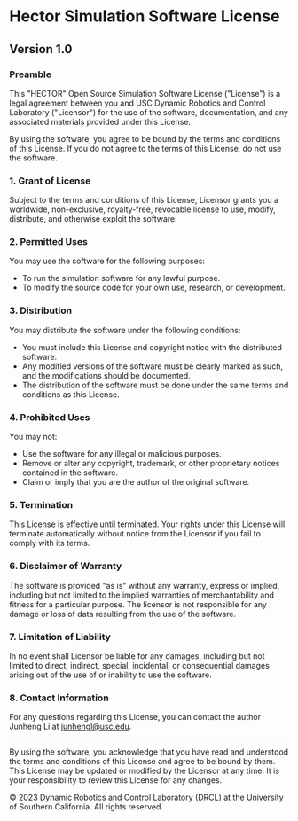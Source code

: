 # Hector Simulation Software License

## Version 1.0

### Preamble

This "HECTOR" Open Source Simulation Software License ("License") is a legal agreement between you and USC Dynamic Robotics and Control Laboratory ("Licensor") for the use of the software, documentation, and any associated materials provided under this License.

By using the software, you agree to be bound by the terms and conditions of this License. If you do not agree to the terms of this License, do not use the software.

### 1. Grant of License

Subject to the terms and conditions of this License, Licensor grants you a worldwide, non-exclusive, royalty-free, revocable license to use, modify, distribute, and otherwise exploit the software.

### 2. Permitted Uses

You may use the software for the following purposes:
- To run the simulation software for any lawful purpose.
- To modify the source code for your own use, research, or development.

### 3. Distribution

You may distribute the software under the following conditions:
- You must include this License and copyright notice with the distributed software.
- Any modified versions of the software must be clearly marked as such, and the modifications should be documented.
- The distribution of the software must be done under the same terms and conditions as this License.

### 4. Prohibited Uses

You may not:
- Use the software for any illegal or malicious purposes.
- Remove or alter any copyright, trademark, or other proprietary notices contained in the software.
- Claim or imply that you are the author of the original software.

### 5. Termination

This License is effective until terminated. Your rights under this License will terminate automatically without notice from the Licensor if you fail to comply with its terms.

### 6. Disclaimer of Warranty

The software is provided "as is" without any warranty, express or implied, including but not limited to the implied warranties of merchantability and fitness for a particular purpose. The licensor is not responsible for any damage or loss of data resulting from the use of the software.

### 7. Limitation of Liability

In no event shall Licensor be liable for any damages, including but not limited to direct, indirect, special, incidental, or consequential damages arising out of the use of or inability to use the software.

### 8. Contact Information

For any questions regarding this License, you can contact the author Junheng Li at junhengl@usc.edu. 

---

By using the software, you acknowledge that you have read and understood the terms and conditions of this License and agree to be bound by them. This License may be updated or modified by the Licensor at any time. It is your responsibility to review this License for any changes.

© 2023 Dynamic Robotics and Control Laboratory (DRCL) at the University of Southern California. All rights reserved.
